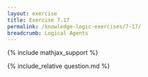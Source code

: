 ```yaml
---
layout: exercise
title: Exercise 7.17
permalink: /knowledge-logic-exercises/7-17/
breadcrumb: Logical Agents
---
```


{% include mathjax_support %}

<div><i class="arrow-up" data-chapter="knowledge-logic-exercises" data-exercise="ex_17" data-rating="0"></i></div>
{% include_relative question.md %}
